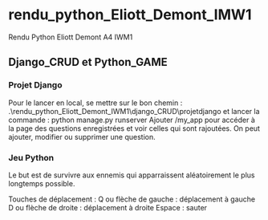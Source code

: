 # rendu_python_Eliott_Demont_IMW1
 Rendu Python Eliott Demont A4 IWM1

## Django_CRUD et Python_GAME

### Projet Django
Pour le lancer en local, se mettre sur le bon chemin : .\rendu_python_Eliott_Demont_IWM1\django_CRUD\projetdjango et lancer la commande : python manage.py runserver
Ajouter /my_app pour accéder à la page des questions enregistrées et voir celles qui sont rajoutées.
On peut ajouter, modifier ou supprimer une question.

 ### Jeu Python
Le but est de survivre aux ennemis qui apparraissent aléatoirement le plus longtemps possible.

Touches de déplacement :
Q ou flèche de gauche : déplacement à gauche
D ou flèche de droite : déplacement à droite
Espace : sauter